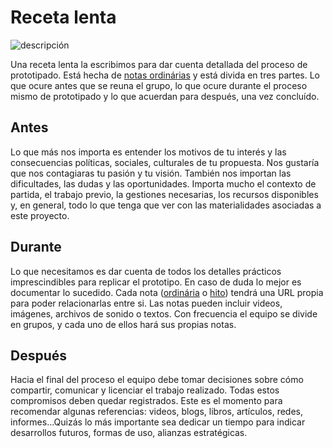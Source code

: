 # Receta lenta #

![descripción](https://github.com/docART/documentacion/blob/recipe/prototyping/grafemas/receta_lenta.jpeg)

Una receta lenta la escribimos para dar cuenta detallada del proceso de prototipado. Está hecha de [notas ordinárias](https://github.com/docART/documentacion/blob/recipe/prototyping/06_descripcion_de_nota.md) y está divida en tres partes. Lo que ocure antes que se reuna el grupo, lo que ocure durante el proceso mismo de prototipado y lo que acuerdan para después, una vez concluído. 

## Antes ## 

Lo que más nos importa es entender los motivos de tu interés y las consecuencias políticas, sociales, culturales de tu propuesta. 
Nos gustaría que nos contagiaras tu pasión y tu visión. También nos importan las dificultades, las dudas y las oportunidades. Importa  mucho el contexto de partida, el trabajo previo, la gestiones necesarias, los recursos disponibles y, en general, todo lo que tenga que ver con las materialidades asociadas a este proyecto. 

## Durante ##

Lo que necesitamos es dar cuenta de todos los detalles prácticos imprescindibles para replicar el prototipo. En caso de duda lo mejor es documentar lo sucedido. Cada nota ([ordinária](https://github.com/docART/documentacion/blob/recipe/prototyping/06_descripcion_de_nota.md) o [hito](https://github.com/docART/documentacion/blob/recipe/prototyping/07_descripcion_de_un_hito.md)) tendrá una URL propia para poder relacionarlas entre si. Las notas pueden incluir videos, imágenes, archivos de sonido o textos. Con frecuencia el equipo se divide en grupos, y cada uno de ellos hará sus propias notas.

## Después ##

Hacia el final del proceso el equipo debe tomar decisiones sobre cómo compartir, comunicar y licenciar el trabajo realizado.
Todas estos compromisos deben quedar registrados. Este es el momento para recomendar algunas referencias: videos, blogs, libros, artículos, redes, informes...Quizás lo más importante sea dedicar un tiempo para indicar desarrollos futuros, formas de uso, alianzas estratégicas.
